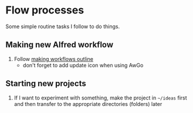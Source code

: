 # Flow processes
Some simple routine tasks I follow to do things.

## Making new Alfred workflow
1. Follow [making workflows outline](../macOS/apps/alfred/making-workflows.md)
	 - don't forget to add update icon when using AwGo

## Starting new projects
1. If I want to experiment with something, make the project in `~/ideas` first and then transfer to the appropriate directories (folders) later
